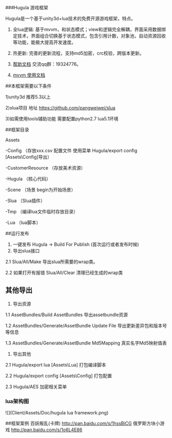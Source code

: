 ###Hugula 游戏框架 

Hugula是一个基于unity3d+lua技术的免费开源游戏框架，特点。

1. 全lua逻辑:
  基于mvvm，和状态模式；view和逻辑完全解耦，界面采用数据绑定技术，界面组合切换基于状态模式，包含引用计数，对象池，自动资源回收等功能，能极大提高开发速度。

2. 热更新:
 完善的更新流程，支持md5加密，crc校验，跨版本更新。

3. [帮助文档](https://github.com/tenvick/hugula/wiki)  交流qq群：19324776。

4. [mvvm 使用文档](https://github.com/tenvick/hugula/wiki/hugula-mvvm-%E4%BD%BF%E7%94%A8)
 
##本框架需要以下条件

1)unity3d 推荐5.3以上

2)slua项目 地址 https://github.com/pangweiwei/slua

3)如需使用tools辅助功能 需要配置python2.7 lua5.1环境

##框架目录

Assets

-Config               （存放xxx.csv 配置文件 使用菜单 Hugula/export config [Assets\Config]导出）

-CustomerResource     （存放美术资源）

-Hugula               （核心代码）

-Scene                （场景 begin为开始场景）

-Slua                 （Slua插件）

-Tmp                  （编译lua文件临时存放目录）

-Lua                  （lua脚本）


##运行发布

1. 一键发布 Hugula -> Build For Publish (首次运行或者发布时候)
2. 导出slua接口

 2.1 Slua/All/Make   导出slua所需要的wrap类。

 2.2 如果打开有报错 Slua/All/Clear	清理已经生成的wrap类
 
## 其他导出
1. 导出资源

 1.1  AssetBundles/Build AssetBundles 导出assetbundle资源

 1.2  AssetBundles/Generate/AssetBundle Update File  导出更新差异包和版本号等信息 
 
 1.3  AssetBundles/Generate/AssetBundle Md5Mapping  真实名字Md5映射值表

1. 导出其他 

 2.1 Hugula/export lua [Assets\Lua]          打包编译脚本

 2.2 Hugula/export config [Assets\Config]    打包配置
 
 2.3 Hugula/AES                              加密相关菜单 
 


### lua架构图

![](Client/Assets/Doc/hugula lua framework.png)

##框架案例
百妖叛乱(卡牌) http://pan.baidu.com/s/1hssBiCG 
俄罗斯方块小游戏 http://pan.baidu.com/s/1o6L4E86
